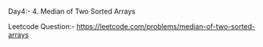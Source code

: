 Day4:- 4. Median of Two Sorted Arrays

Leetcode Question:- https://leetcode.com/problems/median-of-two-sorted-arrays
